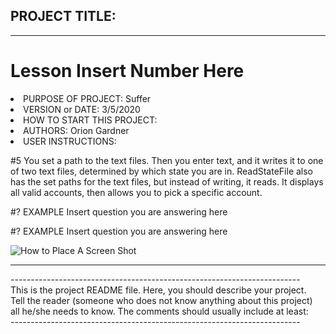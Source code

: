 <h2>PROJECT TITLE:</h2>
<hr>

# Lesson Insert Number Here
<li>PURPOSE OF PROJECT: Suffer                      </li>
<li>VERSION or DATE: 3/5/2020                        </li>
<li>HOW TO START THIS PROJECT:                       </li>
<li>AUTHORS: Orion Gardner                           </li>
<li>USER INSTRUCTIONS:                               </li>

<p>#5  You set a path to the text files. Then you enter text, and it writes it to one of two text files, determined by
which state you are in. ReadStateFile also has the set paths for the text files, but instead of writing, it reads. It
displays all valid accounts, then allows you to pick a specific account.</p>
<p>#?  EXAMPLE Insert question you are answering here </p>
<p>#?  EXAMPLE Insert question you are answering here </p>
<img src="screenshot.jpg" alt="How to Place A Screen Shot">

<hr>
<p>
------------------------------------------------------------------------<br>
This is the project README file. Here, you should describe your project.<br>
Tell the reader (someone who does not know anything about this project)<br>
all he/she needs to know. The comments should usually include at least:<br>
------------------------------------------------------------------------</p>